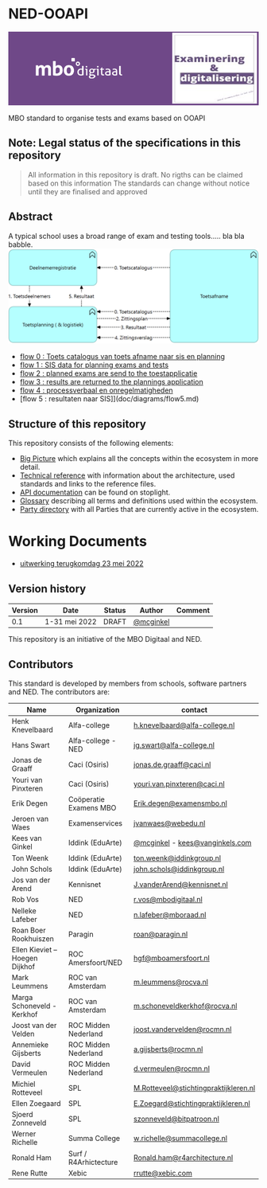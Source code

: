 # NED-OOAPI
![](doc/diagrams/NED-logo.png)


MBO standard to organise tests and exams based on OOAPI

## Note: Legal status of the specifications in this repository
 > All information in this repository is draft. No rigths can be claimed based on this information
 > The standards can change without notice until they are finalised and approved

## Abstract

A typical school uses a broad range of exam and testing tools..... bla bla babble.
![Main](doc/diagrams/NED-Mainflow.png)

- [flow 0 : Toets catalogus van toets afname naar sis en planning](doc/diagrams/flow0.md)
- [flow 1 : SIS data for planning exams and tests](doc/diagrams/flow1.md)
- [flow 2 : planned exams are send to the toestapplicatie](doc/diagrams/flow2.md)
- [flow 3 : results are returned to the plannings application](doc/diagrams/flow3.md)
- [flow 4 : processverbaal en onregelmatigheden](doc/diagrams/flow4.md)
- [flow 5 : resultaten naar SIS]](doc/diagrams/flow5.md)

## Structure of this repository

This repository consists of the following elements:
- [Big Picture](big-picture.md) which explains all the concepts within the ecosystem in more detail.
- [Technical reference](doc/technical-reference.md) with information about the architecture, used standards and links to the reference files.
- [API documentation](https://nedooapi.stoplight.io/docs/ecosystem) can be found on stoplight.
- [Glossary](glossary.md) describing all terms and definitions used within the ecosystem.
- [Party directory](Party-Directory.md) with all Parties that are currently active in the ecosystem.

# Working Documents
- [uitwerking terugkomdag 23 mei 2022](doc/documents/Examinering%20mbo%20-%20terugkomdag%2023mei%20-%20verwerkt.pdf)

## Version history

| Version | Date | Status | Author | Comment |
|---|---|---|---|---|
| 0.1 | 1-31 mei 2022 | DRAFT | [@mcginkel](https://github.com/mcginkel) | |

This repository is an initiative of the MBO Digitaal and NED.

## Contributors

This standard is developed by members from schools, software partners and NED. The contributors are:

| Name | Organization | contact |
|---|---|---|
|Henk Knevelbaard |Alfa-college	|	h.knevelbaard@alfa-college.nl|
| Hans Swart | Alfa-college - NED |jg.swart@alfa-college.nl |
| Jonas de Graaff |Caci (Osiris)| jonas.de.graaff@caci.nl |
| Youri van Pinxteren| Caci (Osiris) |youri.van.pinxteren@caci.nl |
| Erik Degen | Coöperatie Examens MBO|Erik.degen@examensmbo.nl |
| Jeroen van Waes |Examenservices| jvanwaes@webedu.nl |
| Kees van Ginkel | Iddink (EduArte)  | [@mcginkel](https://github.com/mcginkel) -  kees@vanginkels.com |
| Ton Weenk| Iddink (EduArte)| ton.weenk@iddinkgroup.nl|
| John Schols | Iddink (EduArte)|john.schols@iddinkgroup.nl|
| Jos van der Arend | Kennisnet | J.vanderArend@kennisnet.nl |
| Rob Vos | NED | r.vos@mbodigitaal.nl |
| Nelleke Lafeber | NED | n.lafeber@mboraad.nl |
| Roan Boer Rookhuiszen |Paragin | roan@paragin.nl |
| Ellen Kieviet – Hoegen Dijkhof |ROC Amersfoort/NED|hgf@mboamersfoort.nl|
|Mark Leummens |ROC van Amsterdam | m.leummens@rocva.nl|	
|Marga Schoneveld - Kerkhof	|ROC van Amsterdam |m.schoneveldkerkhof@rocva.nl|
|Joost van der Velden|ROC Midden Nederland|joost.vandervelden@rocmn.nl|
|Annemieke Gijsberts|ROC Midden Nederland|a.gijsberts@rocmn.nl|
|David Vermeulen|ROC Midden Nederland|d.vermeulen@rocmn.nl|
|Michiel Rotteveel | SPL |M.Rotteveel@stichtingpraktijkleren.nl|
|Ellen Zoegaard | SPL |E.Zoegard@stichtingpraktijkleren.nl|
|Sjoerd Zonneveld | SPL |szonneveld@bitpatroon.nl|	
|Werner Richelle|Summa College|w.richelle@summacollege.nl|
| Ronald Ham | Surf	/ R4Arhictecture|	Ronald.ham@r4architecture.nl |
| Rene Rutte | Xebic | rrutte@xebic.com |








